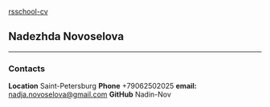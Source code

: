 [rsschool-cv](https://Nadin-Nov.github.io/rsschool-cv/cv)

## Nadezhda Novoselova


*****

### Contacts
**Location** Saint-Petersburg
**Phone** +79062502025
**email:** nadja.novoselova@gmail.com
**GitHub** Nadin-Nov